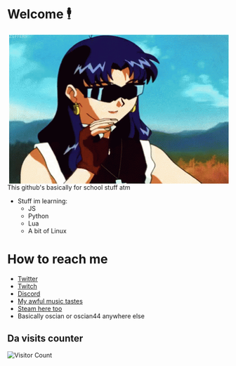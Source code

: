 # Welcome 🕴️
<img hight="400" width="500" alt="GIF" align="right" src="https://github.com/oscian44/oscian44/blob/main/gifs/Milfsato.gif">

This github's basically for school stuff atm

- Stuff im learning:
   - JS
   - Python 
   - Lua
   - A bit of Linux

# How to reach me
- <a href="https://twitter.com/oscian44">Twitter</a>
- <a href="https://twitch.tv/oscian44">Twitch</a>
- <a href="https://discord.gg/GAPm6gsEGp">Discord</a>
- <a href="https://open.spotify.com/user/oscian?si=e27b53e919144e26">My awful music tastes</a>
- <a href="http://steamcommunity.com/profiles/xdlmaoimdying">Steam here too</a>
- Basically oscian or oscian44 anywhere else

## Da visits counter
![Visitor Count](https://profile-counter.glitch.me/oscian44/count.svg)


